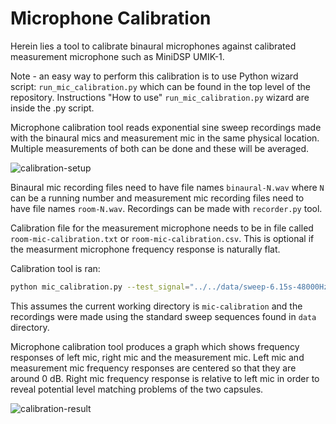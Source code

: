 # Microphone Calibration
Herein lies a tool to calibrate binaural microphones against calibrated measurement microphone such as MiniDSP UMIK-1.

Note - an easy way to perform this calibration is to use Python wizard script: `run_mic_calibration.py` which can be found in the top level of the repository.
Instructions "How to use" `run_mic_calibration.py` wizard are inside the .py script.

Microphone calibration tool reads exponential sine sweep recordings made with the binaural mics and measurement mic in
the same physical location. Multiple measurements of both can be done and these will be averaged.

![calibration-setup](https://i.imgur.com/tWLQYJY.jpg)

Binaural mic recording files need to have file names `binaural-N.wav` where `N` can be a running number and measurement
mic recording files need to have file names `room-N.wav`. Recordings can be made with `recorder.py` tool.

Calibration file for the measurement microphone needs to be in file called `room-mic-calibration.txt` or
`room-mic-calibration.csv`. This is optional if the measurment microphone frequency response is naturally flat.

Calibration tool is ran:
```bash
python mic_calibration.py --test_signal="../../data/sweep-6.15s-48000Hz-32bit-2.93Hz-24000Hz.pkl"
```
This assumes the current working directory is `mic-calibration` and the recordings were made using the standard sweep
sequences found in `data` directory.

Microphone calibration tool produces a graph which shows frequency responses of left mic, right mic and the measurement
mic. Left mic and measurement mic frequency responses are centered so that they are around 0 dB. Right mic frequency
response is relative to left mic in order to reveal potential level matching problems of the two capsules.

![calibration-result](./Results.png)
